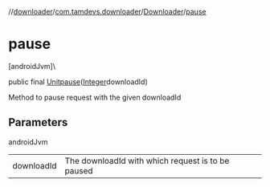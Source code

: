 //[downloader](../../../index.md)/[com.tamdevs.downloader](../index.md)/[Downloader](index.md)/[pause](pause.md)

# pause

[androidJvm]\

public final [Unit](https://kotlinlang.org/api/latest/jvm/stdlib/kotlin/-unit/index.html)[pause](pause.md)([Integer](https://developer.android.com/reference/kotlin/java/lang/Integer.html)downloadId)

Method to pause request with the given downloadId

## Parameters

androidJvm

| | |
|---|---|
| downloadId | The downloadId with which request is to be paused |
